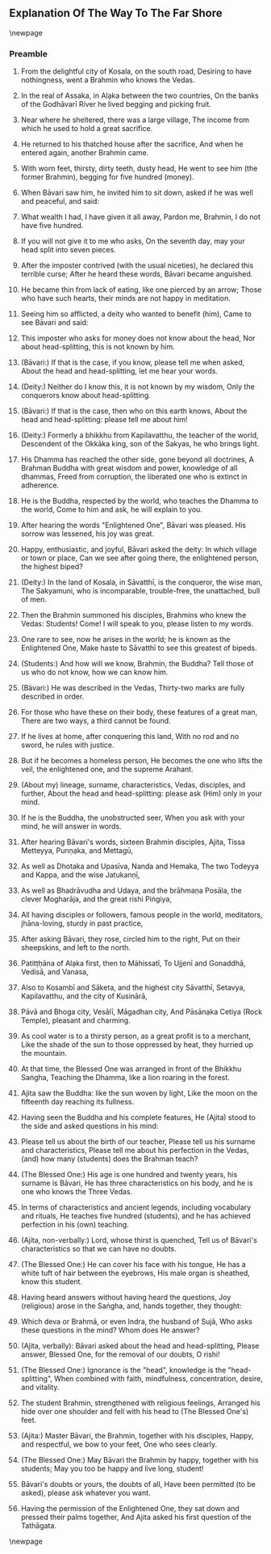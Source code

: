 ## Explanation Of The Way To The Far Shore

\newpage

### Preamble

1. From the delightful city of Kosala, on the south road,
Desiring to have nothingness, went a Brahmin who knows the Vedas.

2. In the real of Assaka, in Alạka between the two countries,
On the banks of the Godhāvarī River he lived begging and picking fruit.

3. Near where he sheltered, there was a large village,
The income from which he used to hold a great sacrifice.

4. He returned to his thatched house after the sacrifice,
And when he entered again, another Brahmin came.

5. With worn feet, thirsty, dirty teeth, dusty head,
He went to see him (the former Brahmin), begging for five hundred (money).

6. When Bāvari saw him, he invited him to sit down,
asked if he was well and peaceful, and said:

7. What wealth I had, I have given it all away,
Pardon me, Brahmin, I do not have five hundred.

8. If you will not give it to me who asks,
On the seventh day, may your head split into seven pieces.

9. After the imposter contrived (with the usual niceties), he declared this
   terrible curse;
After he heard these words, Bāvari became anguished.

10. He became thin from lack of eating, like one pierced by an arrow;
Those who have such hearts, their minds are not happy in meditation.

11. Seeing him so afflicted, a deity who wanted to benefit (him),
Came to see Bāvari and said:

12. This imposter who asks for money does not know about the head,
Nor about head-splitting, this is not known by him.

13. (Bāvari:) If that is the case, if you know, please tell me when asked,
About the head and head-splitting, let me hear your words.

14. (Deity:) Neither do I know this, it is not known by my wisdom,
Only the conquerors know about head-splitting.

15. (Bāvari:) If that is the case, then who on this earth knows,
About the head and head-splitting: please tell me about him!

16. (Deity:) Formerly a bhikkhu from Kapilavatthu, the teacher of the world,
Descendent of the Okkāka king, son of the Sakyas, he who brings light.

17. His Dhamma has reached the other side, gone beyond all doctrines,
A Brahman Buddha with great wisdom and power, knowledge of all dhammas,
Freed from corruption, the liberated one who is extinct in adherence.

18. He is the Buddha, respected by the world, who teaches the Dhamma to the world,
Come to him and ask, he will explain to you.

19. After hearing the words "Enlightened One", Bāvari was pleased.
His sorrow was lessened, his joy was great.

20. Happy, enthusiastic, and joyful, Bāvari asked the deity:
In which village or town or place,
Can we see after going there, the enlightened person, the highest biped?

21. (Deity:) In the land of Kosala, in Sāvatthī, is the conqueror, the wise man,
The Sakyamuni, who is incomparable, trouble-free, the unattached, bull of men.

22. Then the Brahmin summoned his disciples, Brahmins who knew the Vedas:
Students! Come! I will speak to you, please listen to my words.

23. One rare to see, now he arises in the world;
he is known as the Enlightened One,
Make haste to Sāvatthī to see this greatest of bipeds.

24. (Students:) And how will we know, Brahmin, the Buddha?
Tell those of us who do not know, how we can know him.

25. (Bāvari:) He was described in the Vedas,
Thirty-two marks are fully described in order.

26. For those who have these on their body, these features of a great man,
There are two ways, a third cannot be found.

27. If he lives at home, after conquering this land,
With no rod and no sword, he rules with justice.

28. But if he becomes a homeless person,
He becomes the one who lifts the veil, the enlightened one, and the supreme Arahant.

29. (About my) lineage, surname, characteristics, Vedas, disciples, and further,
About the head and head-splitting: please ask (Him) only in your mind.

30. If he is the Buddha, the unobstructed seer,
When you ask with your mind, he will answer in words.

31. After hearing Bāvari's words, sixteen Brahmin disciples,
Ajita, Tissa Metteyya, Punṇạka, and Mettagū,

32. As well as Dhotaka and Upasīva, Nanda and Hemaka,
The two Todeyya and Kappa, and the wise Jatukanṇị̄,

33. As well as Bhadrāvudha and Udaya, and the brāhmaṇa Posāla,
the clever Mogharāja, and the great rishi Piṅgiya,

34. All having disciples or followers, famous people in the world,
meditators, jhāna-loving, sturdy in past practice,

35. After asking Bāvari, they rose, circled him to the right,
Put on their sheepskins, and left to the north.

36. Patitṭḥāna of Alạka first, then to Māhissatī,
To Ujjenī and Gonaddhā, Vedisā, and Vanasa,

37. Also to Kosambī and Sāketa, and the highest city Sāvatthī,
Setavya, Kapilavatthu, and the city of Kusinārā,

38. Pāvā and Bhoga city, Vesālī, Māgadhan city,
And Pāsānạka Cetiya (Rock Temple), pleasant and charming.

39. As cool water is to a thirsty person, as a great profit is to a merchant,
Like the shade of the sun to those oppressed by heat, they hurried up the mountain.

40. At that time, the Blessed One was arranged in front of the Bhikkhu Saṅgha,
Teaching the Dhamma, like a lion roaring in the forest.

41. Ajita saw the Buddha: like the sun woven by light,
Like the moon on the fifteenth day reaching its fullness.

42. Having seen the Buddha and his complete features,
He (Ajita) stood to the side and asked questions in his mind:

43. Please tell us about the birth of our teacher,
    Please tell us his surname and characteristics,
Please tell me about his perfection in the Vedas,
    (and) how many (students) does the Brahman teach?

44. (The Blessed One:) His age is one hundred and twenty years, his surname is Bāvari,
He has three characteristics on his body, and he is one who knows the Three Vedas.

45. In terms of characteristics and ancient legends,
    including vocabulary and rituals,
He teaches five hundred (students), and he has achieved perfection in his (own) teaching.

46. (Ajita, non-verbally:) Lord, whose thirst is quenched,
Tell us of Bāvari's characteristics so that we can have no doubts.

47. (The Blessed One:) He can cover his face with his tongue,
    He has a white tuft of hair between the eyebrows,
His male organ is sheathed, know this student.

48. Having heard answers without having heard the questions,
Joy (religious) arose in the Saṅgha, and, hands together, they thought:

49. Which deva or Brahmā, or even Indra, the husband of Sujā,
Who asks these questions in the mind? Whom does He answer?

50. (Ajita, verbally): Bāvari asked about the head and head-splitting,
Please answer, Blessed One, for the removal of our doubts, O rishi!

51. (The Blessed One:) Ignorance is the "head", knowledge is the "head-splitting",
When combined with faith, mindfulness, concentration, desire, and vitality.

52. The student Brahmin, strengthened with religious feelings,
Arranged his hide over one shoulder and fell with his head to (The Blessed One's) feet.

53. (Ajita:) Master Bāvari, the Brahmin, together with his disciples,
Happy, and respectful, we bow to your feet, One who sees clearly.

54. (The Blessed One:) May Bāvari the Brahmin by happy, together with his students;
May you too be happy and live long, student!

55. Bāvari's doubts or yours, the doubts of all,
Have been permitted (to be asked), please ask whatever you want.

56. Having the permission of the Enlightened One, they sat down and pressed their palms together,
And Ajita asked his first question of the Tathāgata.

\newpage
